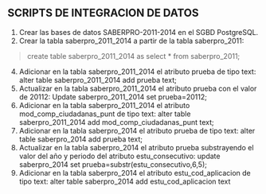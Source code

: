 ## SCRIPTS DE INTEGRACION DE DATOS
1. Crear las bases de datos SABERPRO-2011-2014 en el SGBD PostgreSQL.
3. Crear la tabla saberpro_2011_2014 a partir de la tabla saberpro_2011: 
>create table saberpro_2011_2014 as select * from saberpro_2011;
4. Adicionar en la tabla saberpro_2011_2014 el atributo prueba de tipo text:
alter table saberpro_2011_2014 add prueba text;
5. Actualizar en la tabla saberpro_2011_2014 el atributo prueba con el valor de 
20112:
Update saberpro_2011_2014 set prueba=20112;
6. Adicionar en la tabla saberpro_2011_2014 el atributo 
mod_comp_ciudadanas_punt de tipo text:
alter table saberpro_2011_2014 add mod_comp_ciudadanas_punt text;
7. Adicionar en la tabla saberpro_2014 el atributo prueba de tipo text:
alter table saberpro_2014 add prueba text;
8. Actualizar en la tabla saberpro_2014 el atributo prueba substrayendo el valor del 
año y periodo del atributo estu_consecutivo:
update saberpro_2014 set prueba=substr(estu_consecutivo,6,5);
9. Adicionar en la tabla saberpro_2014 el atributo estu_cod_aplicacion de tipo text:
alter table saberpro_2014 add estu_cod_aplicacion text
